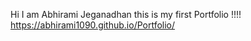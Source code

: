 Hi I am Abhirami Jeganadhan this is my first Portfolio !!!!
https://abhirami1090.github.io/Portfolio/
